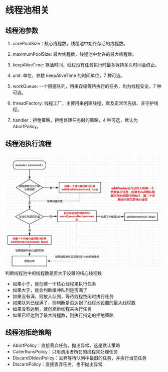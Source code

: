 # 线程池相关

## 线程池参数

1. corePoolSize：核心线程数，线程池中始终存活的线程数。

2. maximumPoolSize: 最大线程数，线程池中允许的最大线程数。

3. keepAliveTime: 存活时间，线程没有任务执行时最多保持多久时间会终止。

4. unit: 单位，参数 keepAliveTime 的时间单位，7 种可选。

5. workQueue: 一个阻塞队列，用来存储等待执行的任务，均为线程安全，7 种可选。

6. threadFactory: 线程工厂，主要用来创建线程，默及正常优先级、非守护线程。

7. handler：拒绝策略，拒绝处理任务时的策略，4 种可选，默认为 AbortPolicy。

## 线程池执行流程


![线程池执行流程](img/线程池执行流程.png)
判断线程池中的线程数是否大于设置的核心线程数

- 如果小于，就创建一个核心线程来执行任务
- 如果大于，就会判断缓冲队列是否满了
- 如果没有满，则放入队列，等待线程空闲时执行任务
- 如果队列已经满了，则判断是否达到了线程池设置的最大线程数
- 如果没有达到，就创建新线程来执行任务
- 如果已经达到了最大线程数，则执行指定的拒绝策略

## 线程池拒绝策略

- AbortPolicy：直接丢弃任务，抛出异常，这是默认策略
- CallerRunsPolicy：只用调用者所在的线程来处理任务
- DiscardOldestPolicy：丢弃等待队列中最旧的任务，并执行当前任务
- DiscardPolicy：直接丢弃任务，也不抛出异常
